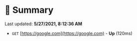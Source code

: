 # 📖 Summary
Last updated: **5/27/2021, 8:12:36 AM**

- `GET` [https://google.com](https://google.com) - **Up** (120ms)
